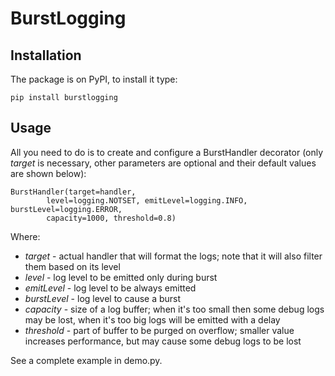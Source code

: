 # BurstLogging

## Installation
The package is on PyPI, to install it type:

    pip install burstlogging

## Usage
All you need to do is to create and configure a BurstHandler decorator 
(only _target_ is necessary, other parameters are optional and their default 
values are shown below):

	BurstHandler(target=handler, 
			level=logging.NOTSET, emitLevel=logging.INFO, burstLevel=logging.ERROR,
			capacity=1000, threshold=0.8)

Where:
* _target_ - actual handler that will format the logs; note that it will also
  filter them based on its level
* _level_ - log level to be emitted only during burst
* _emitLevel_ - log level to be always emitted
* _burstLevel_ - log level to cause a burst
* _capacity_ - size of a log buffer; when it's too small then some debug 
  logs may be lost, when it's too big logs will be emitted with a delay
* _threshold_ - part of buffer to be purged on overflow; smaller value
  increases performance, but may cause some debug logs to be lost

See a complete example in demo.py.

